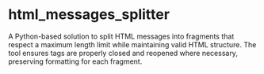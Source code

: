 # html_messages_splitter
A Python-based solution to split HTML messages into fragments that respect a maximum length limit while maintaining valid HTML structure. The tool ensures tags are properly closed and reopened where necessary, preserving formatting for each fragment.
